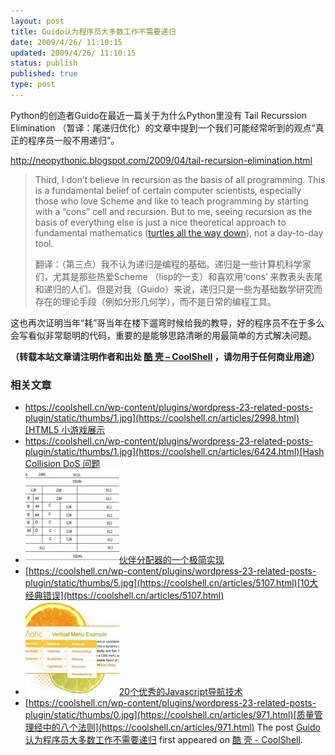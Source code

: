 ```yaml
---
layout: post
title: Guido认为程序员大多数工作不需要递归
date: 2009/4/26/ 11:10:15
updated: 2009/4/26/ 11:10:15
status: publish
published: true
type: post
---
```


Python的创造者Guido在最近一篇关于为什么Python里没有 Tail Recurssion Elimination （暂译：尾递归优化）的文章中提到一个我们可能经常听到的观点“真正的程序员一般不用递归”。


<http://neopythonic.blogspot.com/2009/04/tail-recursion-elimination.html>



> Third, I don’t believe in recursion as the basis of all programming. This is a fundamental belief of certain computer scientists, especially those who love Scheme and like to teach programming by starting with a “cons” cell and recursion. But to me, seeing recursion as the basis of everything else is just a nice theoretical approach to fundamental mathematics ([turtles all the way down](http://en.wikipedia.org/wiki/Turtles_all_the_way_down)), not a day-to-day tool.
> 
> 
> 翻译：（第三点）我不认为递归是编程的基础。递归是一些计算机科学家们，尤其是那些热爱Scheme （lisp的一支）和喜欢用‘cons’ 来教表头表尾和递归的人们。但是对我（Guido）来说，递归只是一些为基础数学研究而存在的理论手段（例如分形几何学），而不是日常的编程工具。
> 
> 


这也再次证明当年“耗”哥当年在楼下遛弯时候给我的教导，好的程序员不在于多么会写看似非常聪明的代码，重要的是能够思路清晰的用最简单的方式解决问题。



**（转载本站文章请注明作者和出处 [酷 壳 – CoolShell](https://coolshell.cn/) ，请勿用于任何商业用途）**



### 相关文章

* [https://coolshell.cn/wp-content/plugins/wordpress-23-related-posts-plugin/static/thumbs/1.jpg](https://coolshell.cn/articles/2998.html)[HTML5 小游戏展示](https://coolshell.cn/articles/2998.html)
* [https://coolshell.cn/wp-content/plugins/wordpress-23-related-posts-plugin/static/thumbs/1.jpg](https://coolshell.cn/articles/6424.html)[Hash Collision DoS 问题](https://coolshell.cn/articles/6424.html)
* [![伙伴分配器的一个极简实现](../wp-content/uploads/2013/10/buddy-memory-allocation-150x150.jpg)](https://coolshell.cn/articles/10427.html)[伙伴分配器的一个极简实现](https://coolshell.cn/articles/10427.html)
* [https://coolshell.cn/wp-content/plugins/wordpress-23-related-posts-plugin/static/thumbs/5.jpg](https://coolshell.cn/articles/5107.html)[10大经典错误](https://coolshell.cn/articles/5107.html)
* [![20个优秀的Javascript导航技术](../wp-content/uploads/2009/05/29-02_menu_matic-150x150.jpg)](https://coolshell.cn/articles/918.html)[20个优秀的Javascript导航技术](https://coolshell.cn/articles/918.html)
* [https://coolshell.cn/wp-content/plugins/wordpress-23-related-posts-plugin/static/thumbs/0.jpg](https://coolshell.cn/articles/971.html)[质量管理经中的八个法则](https://coolshell.cn/articles/971.html)
The post [Guido认为程序员大多数工作不需要递归](https://coolshell.cn/articles/694.html) first appeared on [酷 壳 - CoolShell](https://coolshell.cn).